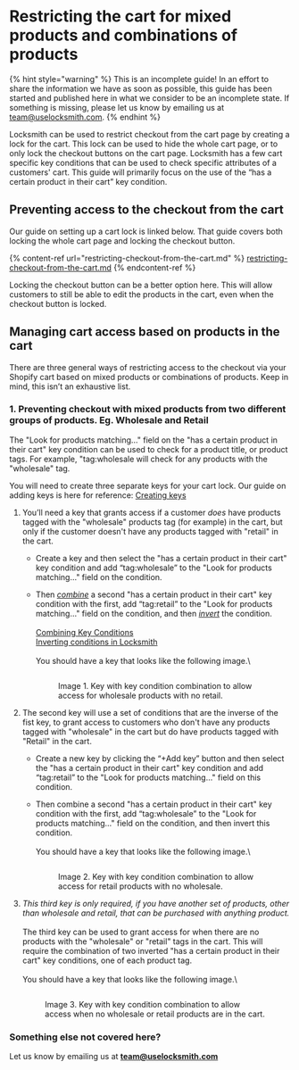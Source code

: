 # Restricting the cart for mixed products and combinations of products

{% hint style="warning" %}
This is an incomplete guide! In an effort to share the information we have as soon as possible, this guide has been started and published here in what we consider to be an incomplete state. If something is missing, please let us know by emailing us at [team@uselocksmith.com](mailto:team@uselocksmith.com).
{% endhint %}

Locksmith can be used to restrict checkout from the cart page by creating a lock for the cart. This lock can be used to hide the whole cart page, or to only lock the checkout buttons on the cart page. Locksmith has a few cart specific key conditions that can be used to check specific attributes of a customers' cart. This guide will primarily focus on the use of the “has a certain product in their cart” key condition.

## Preventing access to the checkout from the cart

Our guide on setting up a cart lock is linked below. That guide covers both locking the whole cart page and locking the checkout button.

{% content-ref url="restricting-checkout-from-the-cart.md" %}
[restricting-checkout-from-the-cart.md](restricting-checkout-from-the-cart.md)
{% endcontent-ref %}

Locking the checkout button can be a better option here. This will allow customers to still be able to edit the products in the cart, even when the checkout button is locked.

## Managing cart access based on products in the cart

There are three general ways of restricting access to the checkout via your Shopify cart based on mixed products or combinations of products. Keep in mind, this isn’t an exhaustive list.

### 1. Preventing checkout with mixed products from two different groups of products. Eg. Wholesale and Retail

The "Look for products matching…" field on the "has a certain product in their cart" key condition can be used to check for a product title, or product tags. For example, "tag:wholesale will check for any products with the "wholesale" tag.&#x20;

You will need to create three separate keys for your cart lock. Our guide on adding keys is here for reference: [Creating keys](https://www.locksmith.guide/basics/creating-keys)

1. You’ll need a key that grants access if a customer _does_ have products tagged with the "wholesale" products tag (for example) in the cart, but only if the customer doesn't have any products tagged with "retail" in the cart.
   * Create a key and then select the "has a certain product in their cart" key condition and add “tag:wholesale” to the "Look for products matching…" field on the condition.
   *   Then [_combine_](../../keys/more/combining-key-conditions.md) a second "has a certain product in their cart" key condition with the first, add “tag:retail” to the "Look for products matching…" field on the condition, and then [_invert_](../../keys/more/inverting-conditions-in-locksmith.md) the condition.\
       \
       [Combining Key Conditions\
       ](../../keys/more/combining-key-conditions.md)[Inverting conditions in Locksmith\
       \
       ](../../keys/more/inverting-conditions-in-locksmith.md)You should have a key that looks like the following image.\


       <figure><img src="../../.gitbook/assets/Screenshot 2023-11-07 at 9.37.20 pm.png" alt=""><figcaption><p>Image 1. Key with key condition combination to allow access for wholesale products with no retail.</p></figcaption></figure>


2. The second key will use a set of conditions that are the inverse of the fist key, to grant access to customers who don't have any products tagged with "wholesale" in the cart but do have products tagged with "Retail" in the cart.
   * Create a new key by clicking the “+Add key” button and then select the "has a certain product in their cart" key condition and add “tag:retail” to the "Look for products matching…" field on this condition.
   *   Then combine a second "has a certain product in their cart" key condition with the first, add “tag:wholesale” to the "Look for products matching…" field on the condition, and then invert this condition.\
       \
       You should have a key that looks like the following image.\


       <figure><img src="../../.gitbook/assets/Screenshot 2023-11-07 at 9.39.21 pm.png" alt=""><figcaption><p> Image 2. Key with key condition combination to allow access for retail products with no wholesale.</p></figcaption></figure>


3.  _This third key is only required, if you have another set of products, other than wholesale and retail, that can be purchased with anything product._\
    \
    The third key can be used to grant access for when there are no products with the "wholesale" or "retail" tags in the cart. This will require the combination of two inverted "has a certain product in their cart" key conditions, one of each product tag.\
    \
    You should have a key that looks like the following image.\


    <figure><img src="../../.gitbook/assets/Screenshot 2023-11-07 at 9.41.57 pm.png" alt=""><figcaption><p> Image 3. Key with key condition combination to allow access when no wholesale or retail products are in the cart.</p></figcaption></figure>

### Something else not covered here?

Let us know by emailing us at **team@uselocksmith.com**
